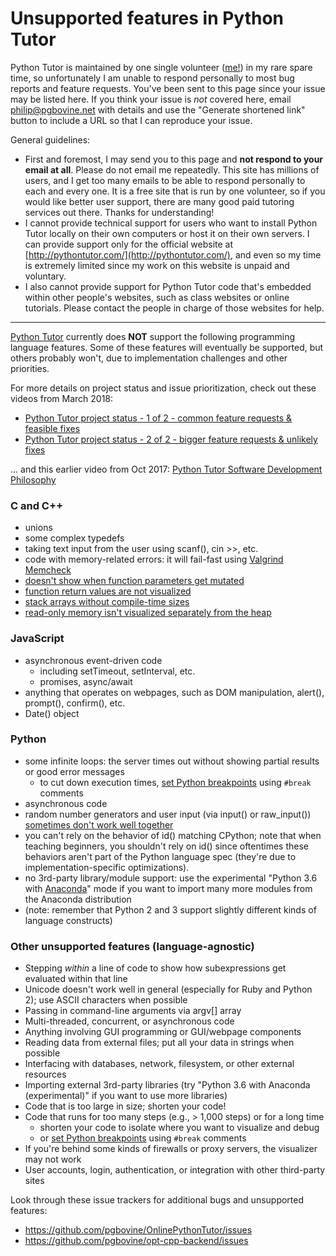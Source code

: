# Unsupported features in Python Tutor

Python Tutor is maintained by one single volunteer ([me!](http://pgbovine.net/)) in my rare spare time, so unfortunately I am unable to respond personally to most bug reports and feature requests. You've been sent to this page since your issue may be listed here. If you think your issue is *not* covered here, email philip@pgbovine.net with details and use the "Generate shortened link" button to include a URL so that I can reproduce your issue.

General guidelines:

- First and foremost, I may send you to this page and **not respond to your email at all**. Please do not email me repeatedly. This site has millions of users, and I get too many emails to be able to respond personally to each and every one. It is a free site that is run by one volunteer, so if you would like better user support, there are many good paid tutoring services out there. Thanks for understanding!
- I cannot provide technical support for users who want to install Python Tutor locally on their own computers or host it on their own servers. I can provide support only for the official website at [http://pythontutor.com/](http://pythontutor.com/), and even so my time is extremely limited since my work on this website is unpaid and voluntary.
- I also cannot provide support for Python Tutor code that's embedded within other people's websites, such as class websites or online tutorials. Please contact the people in charge of those websites for help.

---
[Python Tutor](http://pythontutor.com/) currently does **NOT** support the following programming language features. Some of these features will eventually be supported, but others probably won't, due to implementation challenges and other priorities.

For more details on project status and issue prioritization, check out these videos from March 2018:
- [Python Tutor project status - 1 of 2 - common feature requests & feasible fixes](https://www.youtube.com/watch?v=oKIqejkxqP0)
- [Python Tutor project status - 2 of 2 - bigger feature requests & unlikely fixes](https://www.youtube.com/watch?v=8o-XeFTgD40)

... and this earlier video from Oct 2017: [Python Tutor Software Development Philosophy](https://www.youtube.com/watch?v=sVtXLdBRfyE)

### C and C++

- unions
- some complex typedefs
- taking text input from the user using scanf(), cin >>, etc.
- code with memory-related errors: it will fail-fast using [Valgrind
  Memcheck](http://valgrind.org/docs/manual/mc-manual.html)
- [doesn't show when function parameters get mutated](https://github.com/pgbovine/opt-cpp-backend/issues/57)
- [function return values are not visualized](https://github.com/pgbovine/opt-cpp-backend/issues/4)
- [stack arrays without compile-time sizes](https://github.com/pgbovine/opt-cpp-backend/issues/44)
- [read-only memory isn't visualized separately from the heap](https://github.com/pgbovine/opt-cpp-backend/issues/70)

### JavaScript

- asynchronous event-driven code
  - including setTimeout, setInterval, etc.
  - promises, async/await
- anything that operates on webpages, such as DOM manipulation, alert(), prompt(), confirm(), etc.
- Date() object


### Python

- some infinite loops: the server times out without showing partial results or good error messages
  - to cut down execution times, [set Python breakpoints](https://youtu.be/80ztTXP90Vs?t=42) using `#break` comments
- asynchronous code
- random number generators and user input (via input() or raw_input()) [sometimes don't work well together](https://github.com/pgbovine/OnlinePythonTutor/issues/110)
- you can't rely on the behavior of id() matching CPython; note that when teaching beginners, you shouldn't rely on id() since oftentimes these behaviors aren't part of the Python language spec (they're due to implementation-specific optimizations).
- no 3rd-party library/module support: use the experimental "Python 3.6 with <a href="https://docs.anaconda.com/anaconda/">Anaconda</a>" mode if you want to import many more modules from the Anaconda distribution
- (note: remember that Python 2 and 3 support slightly different kinds of language constructs)


### Other unsupported features (language-agnostic)

- Stepping *within* a line of code to show how subexpressions get evaluated within that line
- Unicode doesn't work well in general (especially for Ruby and Python 2); use ASCII characters when possible
- Passing in command-line arguments via argv[] array
- Multi-threaded, concurrent, or asynchronous code
- Anything involving GUI programming or GUI/webpage components
- Reading data from external files; put all your data in strings when possible
- Interfacing with databases, network, filesystem, or other external resources
- Importing external 3rd-party libraries (try "Python 3.6 with Anaconda (experimental)" if you want to use more libraries)
- Code that is too large in size; shorten your code!
- Code that runs for too many steps (e.g., > 1,000 steps) or for a long time
  - shorten your code to isolate where you want to visualize and debug
  - or [set Python breakpoints](https://youtu.be/80ztTXP90Vs?t=42) using `#break` comments
- If you're behind some kinds of firewalls or proxy servers, the visualizer may not work
- User accounts, login, authentication, or integration with other third-party sites

Look through these issue trackers for additional bugs and unsupported features:
- https://github.com/pgbovine/OnlinePythonTutor/issues
- https://github.com/pgbovine/opt-cpp-backend/issues
